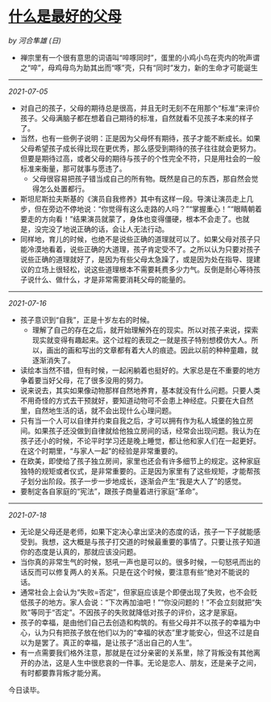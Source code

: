 # [什么是最好的父母](https://github.com/askming/Personal-reading/issues/1)

_by 河合隼雄 (日)_

- 禅宗里有一个很有意思的词语叫“啐啄同时”，蛋里的小鸡小鸟在壳内的吮声谓之“啐”，母鸡母鸟为助其出而“啄”壳，只有“同时”发力，新的生命才可能诞生

---

*2021-07-05*

- 对自己的孩子，父母的期待总是很高，并且无时无刻不在用那个“标准”来评价孩子。父母满脑子都在想着自己期待的标准，自然就看不见孩子本来的样子了。
- 当然，也有一些例子说明：正是因为父母怀有期待，孩子才能不断成长。如果父母希望孩子成长得比现在更优秀，那么感受到期待的孩子往往就会更努力。但要是期待过高，或者父母的期待与孩子的个性完全不符，只是用社会的一般标准来衡量，那可就事与愿违了。
  - 父母很容易把孩子错当成自己的所有物。既然是自己的东西，那自然会觉得怎么处置都行。
- 斯坦尼斯拉夫斯基的《演员自我修养》其中有这样一段。导演让演员走上几步，但在旁边不停地说：“你觉得有这么走路的人吗？”“掌握重心！”“眼睛朝着要走的方向看！”结果演员就蒙了，身体也变得僵硬，根本不会走了。也就是，没完没了地说正确的话，会让人无法行动。
- 同样地，育儿的时候，也绝不是说些正确的道理就可以了。如果父母对孩子只能冷漠地看着，说些正确的大道理，孩子肯定受不了。之所以认为只要对孩子说些正确的道理就好了，是因为有些父母太急躁了，或是因为处在指导、提建议的立场上很轻松，说这些道理根本不需要耗费多少力气。反倒是耐心等待孩子说什么、做什么，才是非常需要消耗父母的能量的。

---

*2021-07-16*

- 孩子意识到“自我”，正是十岁左右的时候。
  - 理解了自己的存在之后，就开始理解外在的现实。所以对孩子来说，探索现实就变得有趣起来。这个过程的表现之一就是孩子特别想模仿大人。所以，画出的画和写出的文章都有着大人的痕迹。因此以前的种种童趣，就逐渐消失了。
 - 读绘本当然不错，但有时候，一起闲躺着也挺好的。大家总是在不重要的地方争着要当好父母，花了很多没用的努力。
 - 说来说去，其实如果像动物那样自然地养育，基本就没有什么问题。只要人类不用奇怪的方式去干预就好，要知道动物可不会患上神经症。只要在大自然里，自然地生活的话，就不会出现什么心理问题。
 - 只有当一个人可以自律并约束自我之后，才可以拥有作为私人城堡的独立房间。如果孩子还没做到自律就给他独立房间的话，经常会出现问题。我认为在孩子还小的时候，不论平时学习还是晚上睡觉，都让他和家人们在一起更好。在这个时期里，“与家人一起”的经验是非常重要的。
 - 在欧美，即使给了孩子独立房间，家里也还会有许多细节上的规定。这种家庭独特的规矩或者仪式，是非常重要的。正是因为家里有了这些规矩，才能帮孩子划分出阶段。孩子一步一步地成长，逐渐会产生“我是大人了”的感觉。
 - 要制定各自家庭的“宪法”，跟孩子商量着进行家庭“革命”。

---

*2021-07-18*

- 无论是父母还是老师，如果下定决心拿出坚决的态度的话，孩子一下子就能感受到。我想，这大概是与孩子打交道的时候最重要的事情了。只要让孩子知道你的态度是认真的，那就应该没问题。
- 当你真的非常生气的时候，怒吼一声也是可以的。很多时候，一句怒吼而出的话反而可以修复两人的关系。只是在这个时候，要注意有些“绝对不能说的话。
- 通常社会上会认为“失败=否定”，但家庭应该是个即便出现了失败，也不会贬低孩子的地方。家人会说：“下次再加油吧！”“你没问题的！”不会立刻就把“失败”等同于“否定”。不因孩子的失败就降低对孩子的评价，这才是家庭。
- 孩子的幸福，是由他们自己去创造和构筑的。有些父母并不以孩子的幸福为中心，认为只有把孩子放在他们以为的“幸福的状态”里才能安心，但这不过是自以为是罢了。真正的幸福，是让孩子“活出自己的人生”。
- 有一点需要我们格外注意，那就是在过分亲密的关系里，除了背叛没有其他离开的办法，这是人生中很悲哀的一件事。无论是恋人、朋友，还是亲子之间，有时都要靠背叛才能分离。

今日读毕。